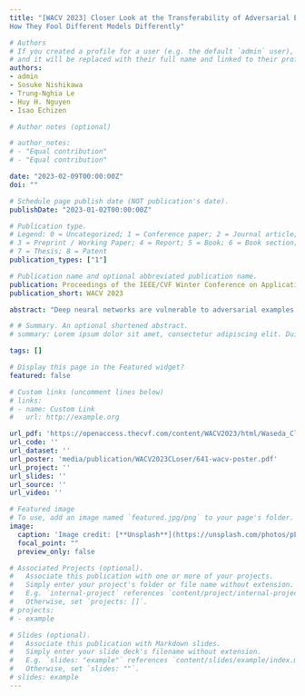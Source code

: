 ```yaml
---
title: "[WACV 2023] Closer Look at the Transferability of Adversarial Examples:
How They Fool Different Models Differently"

# Authors
# If you created a profile for a user (e.g. the default `admin` user), write the username (folder name) here 
# and it will be replaced with their full name and linked to their profile.
authors:
- admin
- Sosuke Nishikawa
- Trung-Nghia Le
- Huy H. Nguyen
- Isao Echizen

# Author notes (optional)

# author_notes:
# - "Equal contribution"
# - "Equal contribution"

date: "2023-02-09T00:00:00Z"
doi: ""

# Schedule page publish date (NOT publication's date).
publishDate: "2023-01-02T00:00:00Z"

# Publication type.
# Legend: 0 = Uncategorized; 1 = Conference paper; 2 = Journal article;
# 3 = Preprint / Working Paper; 4 = Report; 5 = Book; 6 = Book section;
# 7 = Thesis; 8 = Patent
publication_types: ["1"]

# Publication name and optional abbreviated publication name.
publication: Proceedings of the IEEE/CVF Winter Conference on Applications of Computer Vision. 2023.
publication_short: WACV 2023

abstract: "Deep neural networks are vulnerable to adversarial examples (AEs), which have adversarial transferability: AEs generated for the source model can mislead another (target) model’s predictions. However, the transferability has not been understood in terms of to which class target model’s predictions were misled (i.e., class-aware transferability). In this paper, we differentiate the cases in which a target model predicts the same wrong class as the source model (“same mistake”) or a different wrong class (“different mistake”) to analyze and provide an explanation of the mechanism. We find that (1) AEs tend to cause same mistakes, which correlates with “non-targeted transferability”; however, (2) different mistakes occur even between similar models, regardless of the perturbation size. Furthermore, we present evidence that the difference between same mistakes and different mistakes can be explained by non-robust features, predictive but human-uninterpretable patterns: different mistakes occur when non-robust features in AEs are used differently by models. Non-robust features can thus provide consistent explanations for the class-aware transferability of AEs."

# # Summary. An optional shortened abstract.
# summary: Lorem ipsum dolor sit amet, consectetur adipiscing elit. Duis posuere tellus ac convallis placerat. Proin tincidunt magna sed ex sollicitudin condimentum.

tags: []

# Display this page in the Featured widget?
featured: false

# Custom links (uncomment lines below)
# links:
# - name: Custom Link
#   url: http://example.org

url_pdf: 'https://openaccess.thecvf.com/content/WACV2023/html/Waseda_Closer_Look_at_the_Transferability_of_Adversarial_Examples_How_They_WACV_2023_paper.html'
url_code: ''
url_dataset: ''
url_poster: 'media/publication/WACV2023CLoser/641-wacv-poster.pdf'
url_project: ''
url_slides: ''
url_source: ''
url_video: ''

# Featured image
# To use, add an image named `featured.jpg/png` to your page's folder. 
image:
  caption: 'Image credit: [**Unsplash**](https://unsplash.com/photos/pLCdAaMFLTE)'
  focal_point: ""
  preview_only: false

# Associated Projects (optional).
#   Associate this publication with one or more of your projects.
#   Simply enter your project's folder or file name without extension.
#   E.g. `internal-project` references `content/project/internal-project/index.md`.
#   Otherwise, set `projects: []`.
# projects:
# - example

# Slides (optional).
#   Associate this publication with Markdown slides.
#   Simply enter your slide deck's filename without extension.
#   E.g. `slides: "example"` references `content/slides/example/index.md`.
#   Otherwise, set `slides: ""`.
# slides: example
---
```

<!-- 
{{% callout note %}}
Click the *Cite* button above to demo the feature to enable visitors to import publication metadata into their reference management software.
{{% /callout %}}

{{% callout note %}}
Create your slides in Markdown - click the *Slides* button to check out the example.
{{% /callout %}}

Supplementary notes can be added here, including [code, math, and images](https://wowchemy.com/docs/writing-markdown-latex/). -->
